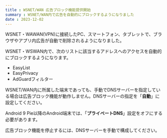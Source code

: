 ```yaml
---
title : WSNET/WAN 広告ブロック機能提供開始
summary : WSNET/WAN内で広告を自動的にブロックするようになりました
date : 2023-12-02
---
```

WSNET・WAWAN(VPN)に接続したPC、スマートフォン、タブレットで、ブラウザやアプリ内広告が自動で削除されるようになりました。

WSNET・WSWAN内で、次のリストに該当するアドレスへのアクセスを自動的にブロックするようになります。

- EasyList
- EasyPrivacy
- AdGuardフィルター

WSNET/WAN内に所属した端末であっても、手動でDNSサーバーを指定している場合は広告ブロック機能が動作しません。DNSサーバーの指定を「**自動**」に設定してください。

Android 9 Pie以降のAndroid端末では、「**プライベートDNS**」設定をオフにする必要があります。

広告ブロック機能を停止するには、DNSサーバーを手動で構成してください。